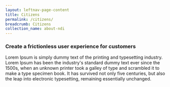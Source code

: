 ```yaml
---
layout: leftnav-page-content
title: Citizens
permalink: /citizens/
breadcrumb: Citizens
collection_name: about-ndi
---
```


### **Create a frictionless user experience for customers**

Lorem Ipsum is simply dummy text of the printing and typesetting industry. Lorem Ipsum has been the industry's standard dummy text ever since the 1500s, when an unknown printer took a galley of type and scrambled it to make a type specimen book. It has survived not only five centuries, but also the leap into electronic typesetting, remaining essentially unchanged.
